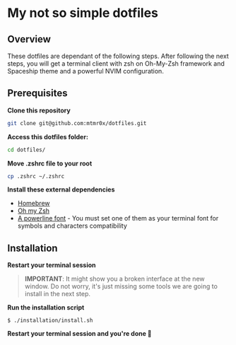 # My not so simple dotfiles

## Overview

These dotfiles are dependant of the following steps. After following the next steps, you will get a
terminal client with zsh on Oh-My-Zsh framework and Spaceship theme and a powerful NVIM configuration.

## Prerequisites

**Clone this repository**

```sh
git clone git@github.com:mtmr0x/dotfiles.git
```

**Access this dotfiles folder:**

```sh
cd dotfiles/
```

**Move .zshrc file to your root**

```sh
cp .zshrc ~/.zshrc
```

**Install these external dependencies**

 - [Homebrew](https://brew.sh)
 - [Oh my Zsh](https://ohmyz.sh/#install)
 - [A powerline font](https://github.com/powerline/fonts) - You must set one of them as your terminal font for symbols and characters compatibility

## Installation

**Restart your terminal session**

> **IMPORTANT**: It might show you a broken interface at the new window. Do not worry, it's just missing some tools we are going to install in the next step.

**Run the installation script**

```
$ ./installation/install.sh
```

**Restart your terminal session and you're done 🎉**

